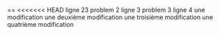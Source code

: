 == 
<<<<<<< HEAD
ligne 23 problem 2
ligne 3 problem 3
ligne 4
une modification
une deuxième modification
une troisième modification
une quatrième modification